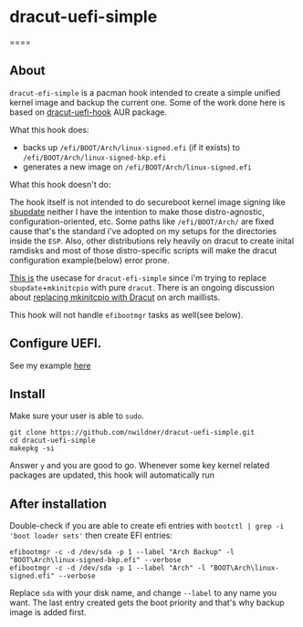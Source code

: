 # dracut-uefi-simple
====

## About

`dracut-efi-simple` is a pacman hook intended to create a simple unified kernel image and backup the current one. Some of the work done here is based on [dracut-uefi-hook](https://aur.archlinux.org/packages/dracut-uefi-hook/) AUR package.

What this hook does:

- backs up `/efi/BOOT/Arch/linux-signed.efi` (if it exists) to `/efi/BOOT/Arch/linux-signed-bkp.efi`
- generates a new image on  `/efi/BOOT/Arch/linux-signed.efi` 

What this hook doesn't do:

The hook itself is not intended to do secureboot kernel image signing like [sbupdate](https://github.com/andreyv/sbupdate) neither I have the intention to make those distro-agnostic, configuration-oriented, etc. Some paths like `/efi/BOOT/Arch/` are fixed cause that's the standard i've adopted on my setups for the directories inside the `ESP`. Also, other distributions rely heavily on dracut to create inital ramdisks and most of those distro-specific scripts will make the dracut configuration example(below) error prone.

[This is](https://nwildner.com/posts/2020-07-04-secure-your-boot-process/) the usecase for `dracut-efi-simple` since i'm trying to replace `sbupdate`+`mkinitcpio` with pure `dracut`. There is an ongoing discussion about [replacing mkinitcpio with Dracut](https://lists.archlinux.org/pipermail/arch-dev-public/2019-May/029570.html) on arch maillists.

This hook will not handle `efibootmgr` tasks as well(see below).

## Configure UEFI.

See my example [here](examples/etc/dracut.conf.d/uefi.conf)

## Install

Make sure your user is able to `sudo`.

```
git clone https://github.com/nwildner/dracut-uefi-simple.git
cd dracut-uefi-simple
makepkg -si
```

Answer `y` and you are good to go. Whenever some key kernel related packages are updated, this hook will automatically run

## After installation

Double-check if you are able to create efi entries with `bootctl | grep -i 'boot loader sets'` then create EFI entries: 

```
efibootmgr -c -d /dev/sda -p 1 --label "Arch Backup" -l "BOOT\Arch\linux-signed-bkp.efi" --verbose
efibootmgr -c -d /dev/sda -p 1 --label "Arch" -l "BOOT\Arch\linux-signed.efi" --verbose
```

Replace `sda` with your disk name, and change `--label` to any name you want. The last entry created gets the boot priority and that's why backup image is added first.
